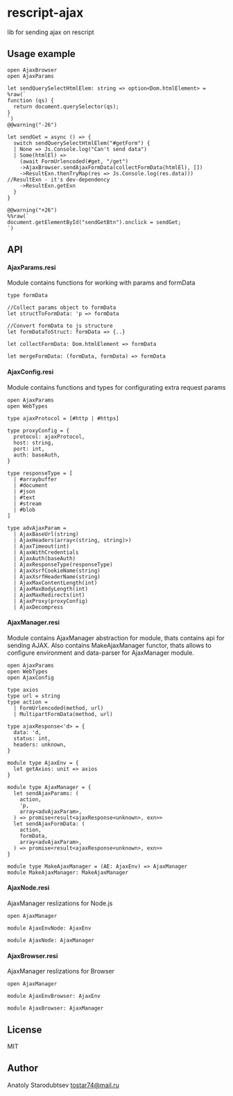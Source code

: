 # rescript-ajax
lib for sending ajax on rescript


## Usage example
```rescript
open AjaxBrowser
open AjaxParams

let sendQuerySelectHtmlElem: string => option<Dom.htmlElement> = %raw(`
function (qs) {
  return document.querySelector(qs);
}
`)
@@warning("-26")

let sendGet = async () => {
  switch sendQuerySelectHtmlElem("#getForm") {
  | None => Js.Console.log("Can't send data")
  | Some(htmlEl) =>
    (await FormUrlencoded(#get, "/get")
    ->AjaxBrowser.sendAjaxFormData(collectFormData(htmlEl), [])
    ->ResultExn.thenTryMap(res => Js.Console.log(res.data))) //ResultExn - it's dev-dependency
    ->ResultExn.getExn
  }
}

@@warning("+26")
%%raw(`
document.getElementById("sendGetBtn").onclick = sendGet;
`)
```


## API

#### AjaxParams.resi
Module contains functions for working with params and formData
```rescript
type formData

//Collect params object to formData
let structToFormData: 'p => formData

//Convert formData to js structure
let formDataToStruct: formData => {..}

let collectFormData: Dom.htmlElement => formData

let mergeFormData: (formData, formData) => formData
```

#### AjaxConfig.resi
Module contains functions and types for configurating extra request params
```rescript
open AjaxParams
open WebTypes

type ajaxProtocol = [#http | #https]

type proxyConfig = {
  protocol: ajaxProtocol,
  host: string,
  port: int,
  auth: baseAuth,
}

type responseType = [
  | #arraybuffer
  | #document
  | #json
  | #text
  | #stream
  | #blob
]

type advAjaxParam =
  | AjaxBaseUrl(string)
  | AjaxHeaders(array<(string, string)>)
  | AjaxTimeout(int)
  | AjaxWithCredentials
  | AjaxAuth(baseAuth)
  | AjaxResponseType(responseType)
  | AjaxXsrfCookieName(string)
  | AjaxXsrfHeaderName(string)
  | AjaxMaxContentLength(int)
  | AjaxMaxBodyLength(int)
  | AjaxMaxRedirects(int)
  | AjaxProxy(proxyConfig)
  | AjaxDecompress
```

#### AjaxManager.resi
Module contains AjaxManager abstraction for module, thats contains api for sending AJAX. Also contains MakeAjaxManager functor, thats allows to configure environment and data-parser for AjaxManager module.
```rescript
open AjaxParams
open WebTypes
open AjaxConfig

type axios
type url = string
type action =
  | FormUrlencoded(method, url)
  | MultipartFormData(method, url)

type ajaxResponse<'d> = {
  data: 'd,
  status: int,
  headers: unknown,
}

module type AjaxEnv = {
  let getAxios: unit => axios
}

module type AjaxManager = {
  let sendAjaxParams: (
    action,
    'p,
    array<advAjaxParam>,
  ) => promise<result<ajaxResponse<unknown>, exn>>
  let sendAjaxFormData: (
    action,
    formData,
    array<advAjaxParam>,
  ) => promise<result<ajaxResponse<unknown>, exn>>
}

module type MakeAjaxManager = (AE: AjaxEnv) => AjaxManager
module MakeAjaxManager: MakeAjaxManager
```

#### AjaxNode.resi
AjaxManager reslizations for Node.js
```rescript
open AjaxManager

module AjaxEnvNode: AjaxEnv

module AjaxNode: AjaxManager
```

#### AjaxBrowser.resi
AjaxManager reslizations for Browser
```rescript
open AjaxManager

module AjaxEnvBrowser: AjaxEnv

module AjaxBrowser: AjaxManager

```


## License
MIT


## Author
Anatoly Starodubtsev
tostar74@mail.ru